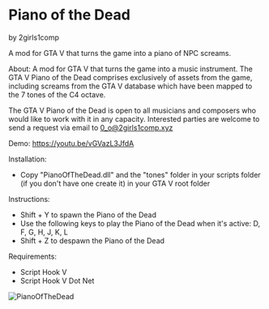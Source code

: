 # Piano of the Dead
by 2girls1comp

A mod for GTA V that turns the game into a piano of NPC screams.


About:
A mod for GTA V that turns the game into a music instrument. The GTA V Piano of the Dead comprises exclusively of assets from the game, including screams from the GTA V database which have been mapped to the 7 tones of the C4 octave.

The GTA V Piano of the Dead is open to all musicians and composers who would like to work with it in any capacity. Interested parties are welcome to send a request via email to 0_o@2girls1comp.xyz

Demo:
https://youtu.be/vGVazL3JfdA

Installation:
- Copy "PianoOfTheDead.dll" and the "tones" folder in your scripts folder (if you don't have one create it) in your GTA V root folder

Instructions:
- Shift + Y to spawn the Piano of the Dead
- Use the following keys to play the Piano of the Dead when it's active: D, F, G, H, J, K, L
- Shift + Z to despawn the Piano of the Dead

Requirements:
- Script Hook V
- Script Hook V Dot Net

![PianoOfTheDead](screenshots/PianoOfTheDead1.png)
